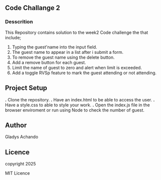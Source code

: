 ## Code Challange 2
### Desscrition
This Repository contains solution to the week2 Code challenge the that include;
1. Typing the guest'name into the input field.
2. The guest name to appear in a list after i submit a form.
3. To remove the guest name using the delete button.
4. Add a remove button for each guest.
5. Limit the name of guest to zero and alert when limit is exceeded.
6. Add a toggle RVSp feature to mark the guest attending or not attending.

## Project Setup
**.** Clone the repository.
**.** Have an index.html to be able to access the user.
**.** Have a style.css to able to style your work.
**.** Open the index.js file in the browser enviroment or run using Node to check the number of guest.


## Author
Gladys Achando

## Licence
copyright 2025

MIT Licence

